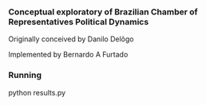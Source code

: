 ### Conceptual exploratory of Brazilian Chamber of Representatives Political Dynamics


Originally conceived by Danilo Delôgo

Implemented by Bernardo A Furtado

### Running

python results.py